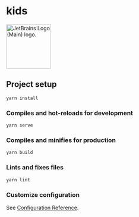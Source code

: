 # kids

<img src="https://resources.jetbrains.com/storage/products/company/brand/logos/jb_beam.png" alt="JetBrains Logo (Main) logo." width="120">

## Project setup

```
yarn install
```

### Compiles and hot-reloads for development

```
yarn serve
```

### Compiles and minifies for production

```
yarn build
```

### Lints and fixes files

```
yarn lint
```

### Customize configuration

See [Configuration Reference](https://cli.vuejs.org/config/).
